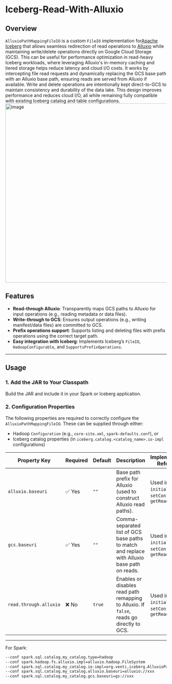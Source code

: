# Iceberg-Read-With-Alluxio


## Overview
`AlluxioPathMappingFileIO` is a custom `FileIO` implementation for[Apache Iceberg](https://iceberg.apache.org/) that allows seamless redirection of read operations to [Alluxio](https://www.alluxio.io/) while maintaining write/delete operations directly on Google Cloud Storage (GCS). This can be useful for performance optimization in read-heavy Iceberg workloads, where leveraging Alluxio's in-memory caching and tiered storage helps reduce latency and cloud I/O costs.
It works by intercepting file read requests and dynamically replacing the GCS base path with an Alluxio base path, ensuring reads are served from Alluxio if available. Write and delete operations are intentionally kept direct-to-GCS to maintain consistency and durability of the data lake. This design improves performance and reduces cloud I/O, all while remaining fully compatible with existing Iceberg catalog and table configurations.
<img width="649" height="558" alt="image" src="https://github.com/user-attachments/assets/4de42061-c49a-4e03-b015-c214e90e71d9" />


## Features

- **Read-through Alluxio**: Transparently maps GCS paths to Alluxio for input operations (e.g., reading metadata or data files).
- **Write-through to GCS**: Ensures output operations (e.g., writing manifest/data files) are committed to GCS.
- **Prefix operations support**: Supports listing and deleting files with prefix operations using the correct target path.
- **Easy integration with Iceberg**: Implements Iceberg’s `FileIO`, `HadoopConfigurable`, and `SupportsPrefixOperations`.

---


## Usage

### 1. Add the JAR to Your Classpath

Build the JAR and include it in your Spark or Iceberg application.

### 2. Configuration Properties

The following properties are required to correctly configure the `AlluxioPathMappingFileIO`. These can be supplied through either:

- Hadoop `Configuration` (e.g., `core-site.xml`, `spark-defaults.conf`), or
- Iceberg catalog properties (in `iceberg.catalog.<catalog_name>.io-impl` configurations)

| Property Key            | Required | Default | Description                                                                                     | Implementation Reference                                  |
|------------------------|----------|---------|-------------------------------------------------------------------------------------------------|-----------------------------------------------------------|
| `alluxio.baseuri`      | ✅ Yes   | `""`    | Base path prefix for Alluxio (used to construct Alluxio read paths).                            | Used in: `initialize()`, `setConf()`, `getReadPath()`     |
| `gcs.baseuri`          | ✅ Yes   | `""`    | Comma-separated list of GCS base paths to match and replace with Alluxio base path on reads.    | Used in: `initialize()`, `setConf()`, `getReadPath()`     |
| `read.through.alluxio` | ❌ No    | `true`  | Enables or disables read path remapping to Alluxio. If `false`, reads go directly to GCS.       | Used in: `initialize()`, `setConf()`, `getReadPath()`     |

---

For Spark:
```bash
--conf spark.sql.catalog.my_catalog.type=hadoop
--conf spark.hadoop.fs.alluxio.impl=alluxio.hadoop.FileSystem
--conf spark.sql.catalog.my_catalog.io-impl=org.venti.iceberg.AlluxioPathMappingFileIO
--conf spark.sql.catalog.my_catalog.alluxio.baseuri=alluxio://xxx
--conf spark.sql.catalog.my_catalog.gcs.baseuri=gs://xxx
